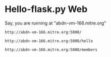 # Hello-flask.py Web
Say, you are running at "abdn-vm-166.mitre.org"
```
http://abdn-vm-166.mitre.org:5000/

http://abdn-vm-166.mitre.org:5000/hello

http://abdn-vm-166.mitre.org:5000/members
```
